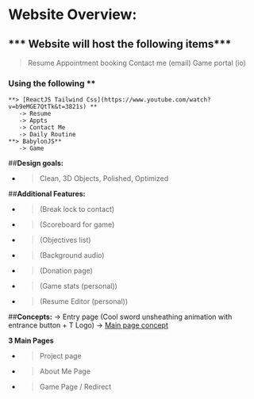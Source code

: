 
# **Website Overview:**

## *** Website will host the following items***
> Resume
> Appointment booking
> Contact me (email)
> Game portal (io)

### Using the following **

    **> [ReactJS Tailwind Css](https://www.youtube.com/watch?v=b9eMGE7QtTk&t=3821s) **
       -> Resume
       -> Appts
       -> Contact Me
       -> Daily Routine
    **> BabylonJS**
       -> Game


##**Design goals:**
- > Clean, 3D Objects, Polished, Optimized

##**Additional Features:**
- > (Break lock to contact)
- > (Scoreboard for game)
- > (Objectives list)
- > (Background audio)
- > (Donation page)
- > (Game stats (personal))
- > (Resume Editor (personal))

##**Concepts:**
-> Entry page (Cool sword unsheathing animation with entrance button + T Logo)
-> [Main page concept](https://imgur.com/l38OB1t)

**3 Main Pages**
- > Project page
- > About Me Page
- > Game Page / Redirect